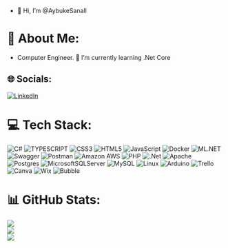- 👋 Hi, I’m @AybukeSanall

# 💫 About Me:
- Computer Engineer.
🌱 I’m currently learning .Net Core


## 🌐 Socials:
[![LinkedIn](https://img.shields.io/badge/LinkedIn-%230077B5.svg?logo=linkedin&logoColor=white)](https://linkedin.com/in/aybukesanal/) 

# 💻 Tech Stack:
![C#](https://img.shields.io/badge/c%23-%23239120.svg?style=for-the-badge&logo=c-sharp&logoColor=white) ![TYPESCRIPT](https://img.shields.io/badge/typescript%20-%23007ACC.svg?&style=for-the-badge&logo=typescript&logoColor=white)
![CSS3](https://img.shields.io/badge/css3-%231572B6.svg?style=for-the-badge&logo=css3&logoColor=white) ![HTML5](https://img.shields.io/badge/html5-%23E34F26.svg?style=for-the-badge&logo=html5&logoColor=white) ![JavaScript](https://img.shields.io/badge/javascript-%23323330.svg?style=for-the-badge&logo=javascript&logoColor=%23F7DF1E) 
![Docker](https://img.shields.io/badge/docker-%232496ED.svg?style=for-the-badge&logo=docker&logoColor=white)
![ML.NET](https://img.shields.io/badge/ML.NET-%23051247.svg?style=for-the-badge&logo=ml-dot-net&logoColor=white)
![Swagger](https://img.shields.io/badge/swagger-%2385EA2D.svg?style=for-the-badge&logo=swagger&logoColor=white)
![Postman](https://img.shields.io/badge/postman-%23FF6C37.svg?style=for-the-badge&logo=postman&logoColor=white)
![Amazon AWS](https://img.shields.io/badge/amazon%20aws-%23FF9900.svg?style=for-the-badge&logo=amazon-aws&logoColor=white) ![PHP](https://img.shields.io/badge/php-%23777BB4.svg?style=for-the-badge&logo=php&logoColor=white) ![.Net](https://img.shields.io/badge/.NET-5C2D91?style=for-the-badge&logo=.net&logoColor=white) ![Apache](https://img.shields.io/badge/apache-%23D42029.svg?style=for-the-badge&logo=apache&logoColor=white) ![Postgres](https://img.shields.io/badge/postgres-%23316192.svg?style=for-the-badge&logo=postgresql&logoColor=white) ![MicrosoftSQLServer](https://img.shields.io/badge/Microsoft%20SQL%20Sever-CC2927?style=for-the-badge&logo=microsoft%20sql%20server&logoColor=white) ![MySQL](https://img.shields.io/badge/mysql-%2300f.svg?style=for-the-badge&logo=mysql&logoColor=white) ![Linux](https://img.shields.io/badge/Linux-FCC624?style=for-the-badge&logo=linux&logoColor=black)
![Arduino](https://img.shields.io/badge/arduino-%2300979D.svg?style=for-the-badge&logo=arduino&logoColor=white)
![Trello](https://img.shields.io/badge/trello-%23026AA7.svg?style=for-the-badge&logo=trello&logoColor=white)
![Canva](https://img.shields.io/badge/canva-%2300C4CC.svg?style=for-the-badge&logo=canva&logoColor=white) 
![Wix](https://img.shields.io/badge/wix-%2338B2AC.svg?style=for-the-badge&logo=wix&logoColor=white)
![Bubble](https://img.shields.io/badge/bubble-%23000000.svg?style=for-the-badge&logo=bubble&logoColor=white)

# 📊 GitHub Stats:
![](https://github-readme-stats.vercel.app/api?username=AybukeSanall&theme=tokyonight&hide_border=false&include_all_commits=false&count_private=false)<br/>
![](https://github-readme-streak-stats.herokuapp.com/?user=AybukeSanall&theme=tokyonight&hide_border=false)<br/>
![](https://github-readme-stats.vercel.app/api/top-langs/?username=AybukeSanall&theme=tokyonight&hide_border=false&include_all_commits=false&count_private=false&layout=compact)




